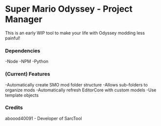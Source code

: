 # Super Mario Odyssey - Project Manager
This is an early WIP tool to make your life with Odyssey modding less painful!

### Dependencies
-Node
-NPM
-Python

### (Current) Features
-Automatically create SMO mod folder structure
-Allows sub-folders to organize mods
-Automatically refresh EditorCore with custom models
-Use template objects

### Credits
aboood40091 - Developer of SarcTool
